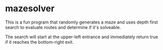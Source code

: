 # mazesolver

This is a fun program that randomly generates a maze and uses depth first search to evaluate routes and determine if it's solveable.

The search will start at the upper-left entrance and immediately return true if it reaches the bottom-right exit.
